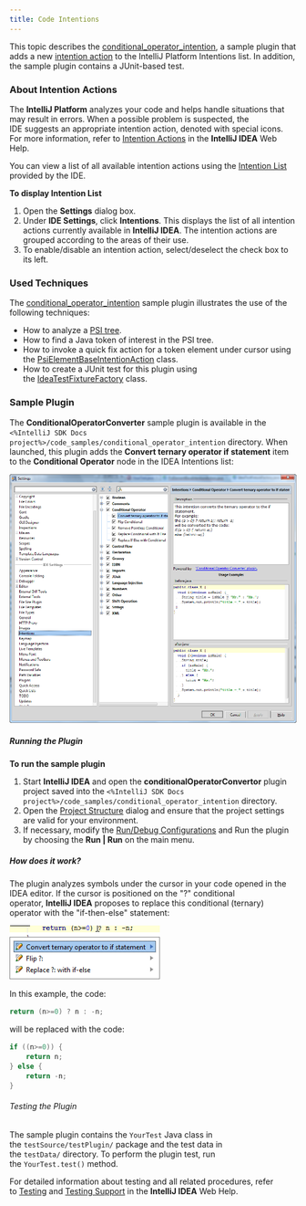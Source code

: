```yaml
---
title: Code Intentions
---
```


This topic describes the [conditional_operator_intention](https://github.com/JetBrains/intellij-sdk-docs/tree/master/code_samples/conditional_operator_intention), a sample plugin that adds a new [intention action](http://www.jetbrains.com/idea/webhelp/intention-actions.html) to the IntelliJ Platform Intentions list. In addition, the sample plugin contains a JUnit-based test.

### About Intention Actions

The **IntelliJ Platform** analyzes your code and helps handle situations that may result in errors. When a possible problem is suspected, the IDE suggests an appropriate intention action, denoted with special icons. For more information, refer to [Intention Actions](http://www.jetbrains.com/idea/webhelp/intention-actions.html) in the **IntelliJ IDEA** Web Help. 

You can view a list of all available intention actions using the [Intention List](http://www.jetbrains.com/idea/webhelp/intentions.html#intentionList) provided by the IDE.

**To display Intention List**

1. Open the **Settings** dialog box.
2. Under **IDE Settings**, click **Intentions**. This displays the list of all intention actions currently available in **IntelliJ IDEA**. The intention actions are grouped according to the areas of their use.  
3. To enable/disable an intention action, select/deselect the check box to its left.

### Used Techniques

The [conditional_operator_intention](https://github.com/JetBrains/intellij-sdk-docs/tree/master/code_samples/conditional_operator_intention) sample plugin illustrates the use of the following techniques:

- How to analyze a [PSI tree](http://confluence.jetbrains.net/display/IDEADEV/IntelliJ+IDEA+Architectural+Overview#PsiFiles).
- How to find a Java token of interest in the PSI tree.
- How to invoke a quick fix action for a token element under cursor using the [PsiElementBaseIntentionAction](upsource:///platform/lang-api/src/com/intellij/codeInsight/intention/PsiElementBaseIntentionAction.java) class.
- How to create a JUnit test for this plugin using the [IdeaTestFixtureFactory](upsource:///platform/testFramework/src/com/intellij/testFramework/fixtures/IdeaTestFixtureFactory.java) class.

### Sample Plugin

The **ConditionalOperatorConverter** sample plugin is available in the `<%IntelliJ SDK Docs project%>/code_samples/conditional_operator_intention` directory. When launched, this plugin adds the **Convert ternary operator if statement** item to the **Conditional Operator** node in the IDEA Intentions list:

![](img/IntentionsList.png)

##### Running the Plugin

**To run the sample plugin**

1. Start **IntelliJ IDEA** and open the **conditionalOperatorConvertor** plugin project saved into the `<%IntelliJ SDK Docs project%>/code_samples/conditional_operator_intention` directory.
2. Open the [Project Structure](http://www.jetbrains.com/idea/webhelp/project-structure.html) dialog and ensure that the project settings are valid for your environment.
3. If necessary, modify the [Run/Debug Configurations](http://www.jetbrains.com/idea/webhelp/run-debug-configuration-plugin.html) and Run the plugin by choosing the **Run | Run** on the main menu.

##### How does it work?

The plugin analyzes symbols under the cursor in your code opened in the IDEA editor. If the cursor is positioned on the "?" conditional operator, **IntelliJ IDEA** proposes to replace this conditional (ternary) operator with the "if-then-else" statement:

![](img/TernaryOperator.png)

In this example, the code:

```java
return (n>=0) ? n : -n;
```

will be replaced with the code:

```java
if ((n>=0)) {
    return n;
} else {
    return -n;
}
```

###### Testing the Plugin

The sample plugin contains the `YourTest` Java class in the `testSource/testPlugin/` package and the test data in the `testData/` directory. 
To perform the plugin test, run the `YourTest.test()` method.

For detailed information about testing and all related procedures, refer to [Testing](http://www.jetbrains.com/idea/webhelp/testing.html) and [Testing Support](http://www.jetbrains.com/idea/webhelp/testing-support.html) in the **IntelliJ IDEA** Web Help.